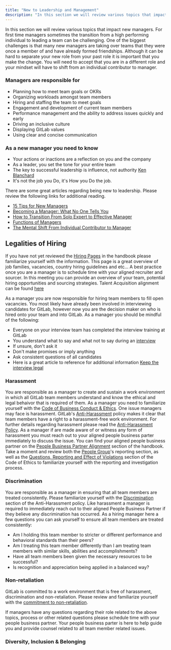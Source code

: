 ```yaml
---
title: "New to Leadership and Management"
description: "In this section we will review various topics that impact new managers. For first time managers sometimes the transition from a high performing individual to leading a team can be challenging."
---
```


In this section we will review various topics that impact new managers. For first time managers sometimes the transition from a high performing individual to leading a team can be challenging. One of the biggest challenges is that many new managers are taking over teams that they were once a member of and have already formed friendships. Although it can be hard to separate your new role from your past role it is important that you make the change. You will need to accept that you are in a different role and your mindset will have to shift from an individual contributor to manager.

### Managers are responsible for

- Planning how to meet team goals or OKRs
- Organizing workloads amongst team members
- Hiring and staffing the team to meet goals
- Engagement and development of current team members
- Performance management and the ability to address issues quickly and early
- Driving an inclusive culture
- Displaying GitLab values
- Using clear and concise communication

### As a new manager you need to know

- Your actions or inactions are a reflection on you and the company
- As a leader, you set the tone for your entire team
- The key to successful leadership is influence, not authority [Ken Blanchard](https://leaderchat.org/2010/08/11/4-keys-to-better-leadership/)
- It's not the job you Do, it's How you Do the job.

There are some great articles regarding being new to leadership. Please review the following links for additional reading.

- [15 Tips for New Managers](https://www.liveabout.com/tips-for-new-managers-part-1-2275957)
- [Becoming a Manager: What No One Tells You](https://www.jodymichael.com/blog/becoming-manager-no-one-tells/)
- [How to Transition From Solo Expert to Effective Manager](https://www.thebalancemoney.com/transitioning-from-solo-expert-to-effective-manager-4116889)
- [Functions of Managers](https://www.cliffsnotes.com/study-guides/principles-of-management/the-nature-of-management/functions-of-managers)
- [The Mental Shift From Individual Contributor to Manager](https://greatmanager.co/the-mental-shift-from-individual-contributor-to-manager-df89b4421713)

## Legalities of Hiring

If you have not yet reviewed the [Hiring Pages](/handbook/hiring/#hiring-pages) in the handbook please familiarize yourself with the information. This page is a great overview of job families, vacancies, country hiring guidelines and etc...  A best practice once you are a manager is to schedule time with your aligned recruiter and sourcer.  In this meeting you can provide an overview of your team, potential hiring opportunities and sourcing strategies.  Talent Acquisition alignment can be found [here](/handbook/hiring/recruiting-alignment/)

As a manager you are now responsible for hiring team members to fill open vacancies.  You most likely have already been involved in interviewing candidates for GitLab, however now you are the decision maker on who is hired onto your team and into GitLab.  As a manager you should be mindful of the following:

- Everyone on your interview team has completed the interview training at GitLab
- You understand what to say and what not to say during an [interview](/handbook/hiring/interviewing/)
- If unsure, don't ask it
- Don't make promises or imply anything
- Ask consistent questions of all candidates
- Here is a great article to reference for additional information [Keep the interview legal](https://hiring.monster.com/resources/recruiting-strategies/interviewing-candidates/legal-job-interview-questions/)

### Harassment

You are responsible as a manager to create and sustain a work environment in which all GitLab team members understand and know the ethical and legal behaivor that is required of them. As a manager you need to familiarize yourself with the  [Code of Business Conduct & Ethics](https://ir.gitlab.com/static-files/7d8c7eb3-cb17-4d68-a607-1b7a1fa1c95d).  One issue managers may face is harassment.  GitLab's [Anti-Harassment](/handbook/people-group/anti-harassment/) policy makes it clear that team members have a right to a harassment-free work environment.  For further details regarding harassment please read the [Anti-Harassment Policy](/handbook/people-group/anti-harassment/).  As a manager if are made aware of or witness any form of harassment you must  reach out to your aligned people business parter immediately to discuss the issue.  You can find your aligned people business partner on the [People Business Partner Alignment](/handbook/people-group#people-business-partner-alignment-to-division) section of the handbook. Take a moment and review both the [People Group](/handbook/people-group#how-to-report-violations)'s reporting section, as well as the [Questions, Reporting and Effect of Violations](https://ir.gitlab.com/static-files/7d8c7eb3-cb17-4d68-a607-1b7a1fa1c95d) section of the Code of Ethics to familiarize yourself with the reporting and investigation process.

### Discrimination

You are responsible as a manager in ensuring that all team members are treated consistently.  Please familiarize yourself with the [Discrimination](/handbook/people-group/anti-harassment/#discrimination) section of the Anti-Harassment policy.  Like harassment a manager is required to immediately reach out to their aligned People Business Partner if they believe any discrimination has occurred.  As a hiring manager here a few questions you can ask yourself to ensure all team members are treated consistently:

- Am I holding this team member to stricter or different performance and behavioral standards than their peers?
- Am I treating this team member differently than I am treating team members with similar skills, abilities and accomplishments?
- Have all team members been given the necessary resources to be successful?
- Is recognition and appreciation being applied in a balanced way?

### Non-retaliation

GitLab is committed to a work environment that is free of harassment, discrimination and non-retaliation.  Please review and familiarize yourself with the [commitment to non-retaliation](https://ir.gitlab.com/static-files/7d8c7eb3-cb17-4d68-a607-1b7a1fa1c95d).

If managers have any questions regarding their role related to the above topics, process or other related questions please schedule time with your people business partner.  Your people business parter is here to help guide you and provide counsel related to all team member related issues.

### Diversity, Inclusion & Belonging

